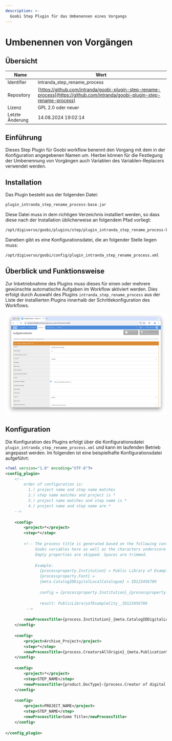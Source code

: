 ```yaml
---
description: >-
  Goobi Step Plugin für das Umbenennen eines Vorgangs
---
```


# Umbenennen von Vorgängen

## Übersicht

Name                     | Wert
-------------------------|-----------
Identifier               | intranda_step_rename_process
Repository               | [https://github.com/intranda/goobi-plugin-step-rename-process](https://github.com/intranda/goobi-plugin-step-rename-process)
Lizenz              | GPL 2.0 oder neuer 
Letzte Änderung    | 14.08.2024 19:02:14


## Einführung
Dieses Step Plugin für Goobi workflow benennt den Vorgang mit dem in der Konfiguration angegebenen Namen um. Hierbei können für die Festlegung der Umbenennung von Vorgängen auch Variablen des Variablen-Replacers verwendet werden.


## Installation
Das Plugin besteht aus der folgenden Datei:

```bash
plugin_intranda_step_rename_process-base.jar
```

Diese Datei muss in dem richtigen Verzeichnis installiert werden, so dass diese nach der Installation üblicherweise an folgendem Pfad vorliegt:

```bash
/opt/digiverso/goobi/plugins/step/plugin_intranda_step_rename_process-base.jar
```

Daneben gibt es eine Konfigurationsdatei, die an folgender Stelle liegen muss:

```bash
/opt/digiverso/goobi/config/plugin_intranda_step_rename_process.xml
```

## Überblick und Funktionsweise
Zur Inbetriebnahme des Plugins muss dieses für einen oder mehrere gewünschte automatische Aufgaben im Workflow aktiviert werden. Dies erfolgt durch Auswahl des Plugins `intranda_step_rename_process` aus der Liste der installierten Plugins innerhalb der Schrittekonfiguration des Workflows.

![Auswahl des Plugins zur Durchführung des Arbeitsschrittes](images/goobi-plugin-step-rename-process_screen1_de.png)

## Konfiguration
Die Konfiguration des Plugins erfolgt über die Konfigurationsdatei `plugin_intranda_step_rename_process.xml` und kann im laufenden Betrieb angepasst werden. Im folgenden ist eine beispielhafte Konfigurationsdatei aufgeführt:

```xml
<?xml version="1.0" encoding="UTF-8"?>
<config_plugin>
    <!--
        order of configuration is:
          1.) project name and step name matches
          2.) step name matches and project is *
          3.) project name matches and step name is *
          4.) project name and step name are *
	-->

    <config>
        <project>*</project>
        <step>*</step>

        <!-- The process title is generated based on the following configuration. You can use
             Goobi variables here as well as the characters underscore _ and minus -
             Empty properties are skipped. Spaces are trimmed.

             Example:
               {processproperty.Institution} = Public Library of Example City
               {processproperty.Font} =
               {meta.CatalogIDDigitalLocalCatalogue} = ID123456789

               config = {processproperty.Institution}_{processproperty.Font}_{meta.CatalogIDDigitalLocalCatalogue}

               result: PublicLibraryofExampleCity__ID123456789
         -->

        <newProcessTitle>{process.Institution}_{meta.CatalogIDDigitalLocalCatalogue}</newProcessTitle>
    </config>

    <config>
    	<project>Archive_Project</project>
    	<step>*</step>
    	<newProcessTitle>{process.CreatorsAllOrigin}_{meta.PublicationYear}</newProcessTitle>
    </config>

    <config>
    	<project>*</project>
    	<step>STEP_NAME</step>
    	<newProcessTitle>{product.DocType}-{process.Creator of digital edition}-{process.Template}</newProcessTitle>
    </config>

    <config>
    	<project>PROJECT_NAME</project>
    	<step>STEP_NAME</step>
    	<newProcessTitle>Some Title</newProcessTitle>
    </config>

</config_plugin>
```